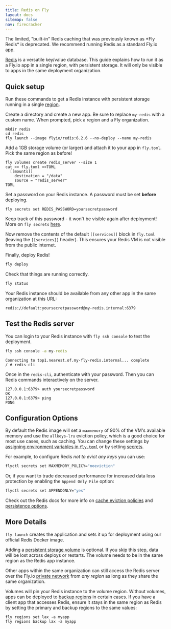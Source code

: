 ```yaml
---
title: Redis on Fly
layout: docs
sitemap: false
nav: firecracker
---
```



<div class="callout">
The limited, "built-in" Redis caching that was previously known as *Fly Redis* is deprecated. We recommend running Redis as a standard Fly.io app.
</div>

[Redis](https://redis.io) is a versatile key/value database. This guide explains how to run it as a Fly.io app in a single region, with persistent storage. It will only be visible to apps in the same deployment organization.

## Quick setup

Run these commands to get a Redis instance with persistent storage running in a single [region](/docs/reference/regions/).

Create a directory and create a new app. Be sure to replace `my-redis` with a custom name. When prompted, pick a region and a Fly organization.

```
mkdir redis
cd redis
fly launch --image flyio/redis:6.2.6 --no-deploy --name my-redis
```

Add a 1GB storage volume (or larger) and attach it to your app in `fly.toml`. Pick the same region as before!

```
fly volumes create redis_server --size 1
cat >> fly.toml <<TOML
  [[mounts]]
    destination = "/data"
    source = "redis_server"
TOML
```

Set a password on your Redis instance. A password must be set **before** deploying.

```
fly secrets set REDIS_PASSWORD=yoursecretpassword
```
<div class="callout">

Keep track of this password - it won't be visible again after deployment! More on `fly secrets`  [here](https://fly.io/docs/flyctl/secrets/).

</div>

Now remove the contents of the default `[[services]]` block in `fly.toml` (leaving the `[[services]]` header). This ensures your Redis VM is not visible from the public internet.

Finally, deploy Redis!

```cmd
fly deploy
```

Check that things are running correctly.

```cmd
fly status
```

Your Redis instance should be available from any other app in the same organization at this URL:

`redis://default:yoursecretpassword@my-redis.internal:6379`

## Test the Redis server

You can login to your Redis instance with `fly ssh console` to test the deployment.

```cmd
fly ssh console -a my-redis
```

```output
Connecting to top1.nearest.of.my-fly-redis.internal... complete
/ # redis-cli
```

Once in the `redis-cli`, authenticate with your password. Then you can Redis commands interactively on the server.

```output
127.0.0.1:6379> auth yoursecretpassword
OK
127.0.0.1:6379> ping
PONG
```

## Configuration Options

By default the Redis image will set a `maxmemory` of 90% of the VM's available memory and use the `allkeys-lru`
eviction policy, which is a good choice for most use cases, such as caching. You can change these settings by [assigning environment variables in `fly.toml`](/docs/reference/configuration/#the-env-variables-section) or by setting [secrets](/docs/reference/secrets/).

For example, to configure Redis *not to evict any keys* you can use:

```cmd
flyctl secrets set MAXMEMORY_POLICY="noeviction"
```

Or, if you want to trade decreased performance for increased data loss protection by enabling the
`Append Only File` option:

```cmd
flyctl secrets set APPENDONLY="yes"
```

Check out the Redis docs for more info on [cache eviction policies](https://redis.io/topics/lru-cache) and
[persistence options](https://redis.io/topics/persistence).

## More Details

`fly launch` creates the application and sets it up for deployment using our official Redis Docker image.

Adding a [persistent storage volume](https://fly.io/docs/reference/volumes/) is optional. If you skip this step, data will be lost across deploys or restarts. The volume needs to be in the same region as the Redis app instance.

Other apps within the same organization can still access the Redis server over the Fly.io [private network](https://fly.io/docs/reference/private-networking/) from *any region* as long as they share the same organization.

Volumes will pin your Redis instance to the volume region. Without volumes, apps can be deployed to [backup regions](/docs/reference/scaling/#backup-regions) in certain cases. If you have a client app that accesses Redis, ensure it stays in the same region as Redis by setting the primary and backup regions to the same values:

```
fly regions set lax -a myapp
fly regions backup lax -a myapp
```
